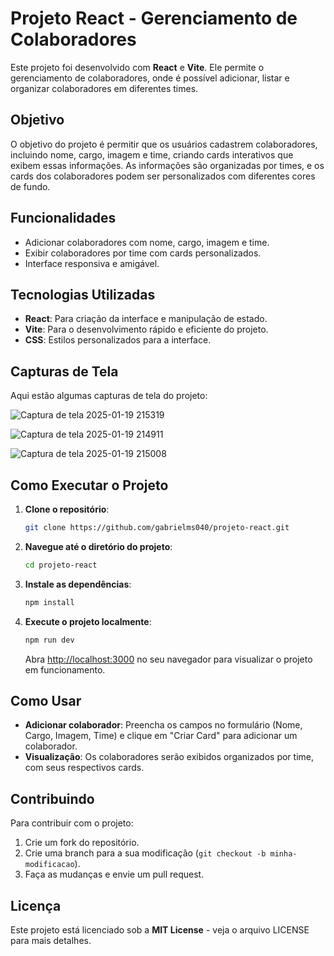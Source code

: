# Projeto React - Gerenciamento de Colaboradores

Este projeto foi desenvolvido com **React** e **Vite**. Ele permite o gerenciamento de colaboradores, onde é possível adicionar, listar e organizar colaboradores em diferentes times.

## Objetivo

O objetivo do projeto é permitir que os usuários cadastrem colaboradores, incluindo nome, cargo, imagem e time, criando cards interativos que exibem essas informações. As informações são organizadas por times, e os cards dos colaboradores podem ser personalizados com diferentes cores de fundo.

## Funcionalidades

- Adicionar colaboradores com nome, cargo, imagem e time.
- Exibir colaboradores por time com cards personalizados.
- Interface responsiva e amigável.

## Tecnologias Utilizadas

- **React**: Para criação da interface e manipulação de estado.
- **Vite**: Para o desenvolvimento rápido e eficiente do projeto.
- **CSS**: Estilos personalizados para a interface.

## Capturas de Tela

Aqui estão algumas capturas de tela do projeto:

![Captura de tela 2025-01-19 215319](https://github.com/user-attachments/assets/d9440b6e-4e4d-4ef0-ae83-b194116a68fd)
 
![Captura de tela 2025-01-19 214911](https://github.com/user-attachments/assets/8e5d6bf3-73a6-4a82-bdd5-faa5ba51f121)

![Captura de tela 2025-01-19 215008](https://github.com/user-attachments/assets/822bc69f-9c14-41c2-b728-ded49543c3ff)
  


## Como Executar o Projeto

1. **Clone o repositório**:

    ```bash
    git clone https://github.com/gabrielms040/projeto-react.git
    ```

2. **Navegue até o diretório do projeto**:

    ```bash
    cd projeto-react
    ```

3. **Instale as dependências**:

    ```bash
    npm install
    ```

4. **Execute o projeto localmente**:

    ```bash
    npm run dev
    ```

    Abra [http://localhost:3000](http://localhost:3000) no seu navegador para visualizar o projeto em funcionamento.

## Como Usar

- **Adicionar colaborador**: Preencha os campos no formulário (Nome, Cargo, Imagem, Time) e clique em "Criar Card" para adicionar um colaborador.
- **Visualização**: Os colaboradores serão exibidos organizados por time, com seus respectivos cards.

## Contribuindo

Para contribuir com o projeto:

1. Crie um fork do repositório.
2. Crie uma branch para a sua modificação (`git checkout -b minha-modificacao`).
3. Faça as mudanças e envie um pull request.

## Licença

Este projeto está licenciado sob a **MIT License** - veja o arquivo LICENSE para mais detalhes.

